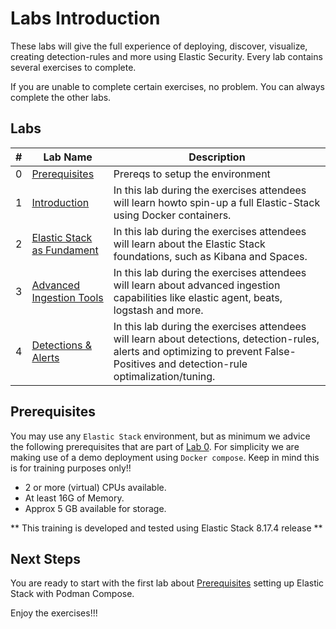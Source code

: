 # Labs Introduction

These labs will give the full experience of deploying, discover, visualize, creating detection-rules and more using Elastic Security. Every lab contains several exercises to complete.

If you are unable to complete certain exercises, no problem. You can always complete the other labs.

## Labs

| #   | Lab Name                                                                             | Description                                                                                                                                                                                                                                                                             |
|------|--------------------------------------------------------------------------------------|------------------------------------------------------------------------------------------------------------------------------------------------------------------------------------------------------------------------------------------------------------------------------------------|
| 0   | [Prerequisites](00-prereqs/README.md) | Prereqs to setup the environment|
| 1   | [Introduction](01-introduction/README.md)| In this lab during the exercises attendees will learn howto spin-up a full Elastic-Stack using Docker containers.|
| 2   | [Elastic Stack as Fundament](02-StackFoundation/README.md) | In this lab during the exercises attendees will learn about the Elastic Stack foundations, such as Kibana and Spaces.|
| 3   | [Advanced Ingestion Tools](03-AdvancedIngestion/README.md) | In this lab during the exercises attendees will learn about advanced ingestion capabilities like elastic agent, beats, logstash and more.|
| 4   | [Detections & Alerts](04-DetectionsAlerts/README.md) | In this lab during the exercises attendees will learn about detections, detection-rules, alerts and optimizing to prevent False-Positives and detection-rule optimalization/tuning.|

## Prerequisites

You may use any `Elastic Stack` environment, but as minimum we advice the following prerequisites that are part of [Lab 0](00-prereqs/README.md). For simplicity we are making use of a demo deployment using `Docker compose`. Keep in mind this is for training purposes only!!

- 2 or more (virtual) CPUs available.
- At least 16G of Memory.
- Approx 5 GB available for storage.

** This training is developed and tested using Elastic Stack 8.17.4 release **

## Next Steps

You are ready to start with the first lab about [Prerequisites](00-prereqs/README.md) setting up Elastic Stack with Podman Compose.

Enjoy the exercises!!!